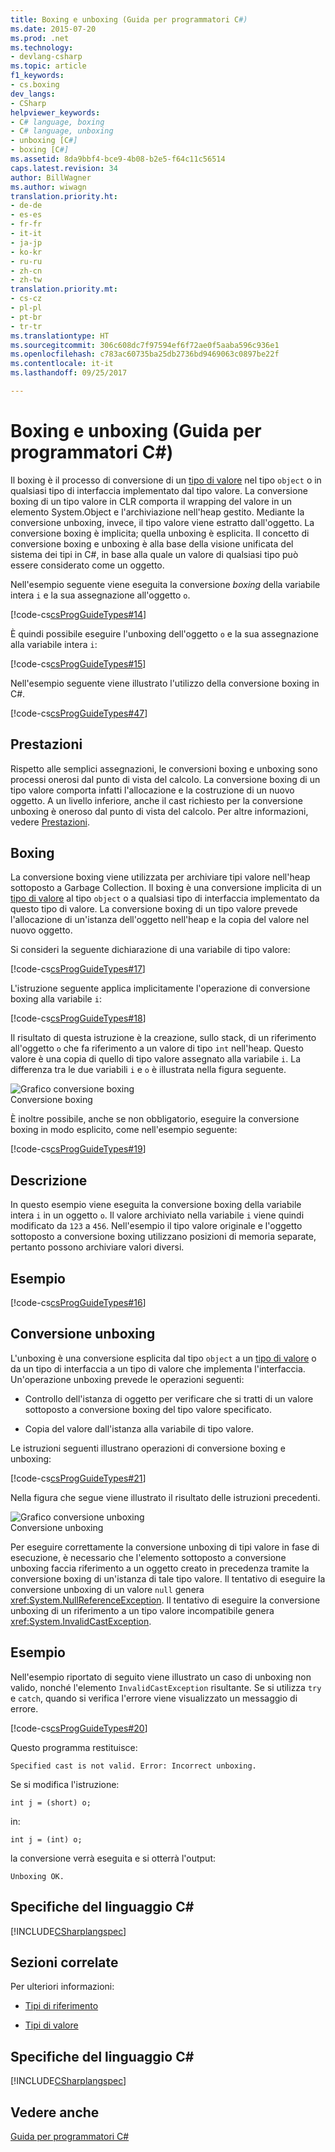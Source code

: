```yaml
---
title: Boxing e unboxing (Guida per programmatori C#)
ms.date: 2015-07-20
ms.prod: .net
ms.technology:
- devlang-csharp
ms.topic: article
f1_keywords:
- cs.boxing
dev_langs:
- CSharp
helpviewer_keywords:
- C# language, boxing
- C# language, unboxing
- unboxing [C#]
- boxing [C#]
ms.assetid: 8da9bbf4-bce9-4b08-b2e5-f64c11c56514
caps.latest.revision: 34
author: BillWagner
ms.author: wiwagn
translation.priority.ht:
- de-de
- es-es
- fr-fr
- it-it
- ja-jp
- ko-kr
- ru-ru
- zh-cn
- zh-tw
translation.priority.mt:
- cs-cz
- pl-pl
- pt-br
- tr-tr
ms.translationtype: HT
ms.sourcegitcommit: 306c608dc7f97594ef6f72ae0f5aaba596c936e1
ms.openlocfilehash: c783ac60735ba25db2736bd9469063c0897be22f
ms.contentlocale: it-it
ms.lasthandoff: 09/25/2017

---
```

# <a name="boxing-and-unboxing-c-programming-guide"></a>Boxing e unboxing (Guida per programmatori C#)
Il boxing è il processo di conversione di un [tipo di valore](../../../csharp/language-reference/keywords/value-types.md) nel tipo `object` o in qualsiasi tipo di interfaccia implementato dal tipo valore. La conversione boxing di un tipo valore in CLR comporta il wrapping del valore in un elemento System.Object e l'archiviazione nell'heap gestito. Mediante la conversione unboxing, invece, il tipo valore viene estratto dall'oggetto. La conversione boxing è implicita; quella unboxing è esplicita. Il concetto di conversione boxing e unboxing è alla base della visione unificata del sistema dei tipi in C#, in base alla quale un valore di qualsiasi tipo può essere considerato come un oggetto.  
  
 Nell'esempio seguente viene eseguita la conversione *boxing* della variabile intera `i` e la sua assegnazione all'oggetto `o`.  
  
 [!code-cs[csProgGuideTypes#14](../../../csharp/programming-guide/nullable-types/codesnippet/CSharp/boxing-and-unboxing_1.cs)]  
  
 È quindi possibile eseguire l'unboxing dell'oggetto `o` e la sua assegnazione alla variabile intera `i`:  
  
 [!code-cs[csProgGuideTypes#15](../../../csharp/programming-guide/nullable-types/codesnippet/CSharp/boxing-and-unboxing_2.cs)]  
  
 Nell'esempio seguente viene illustrato l'utilizzo della conversione boxing in C#.  
  
 [!code-cs[csProgGuideTypes#47](../../../csharp/programming-guide/nullable-types/codesnippet/CSharp/boxing-and-unboxing_3.cs)]  
  
## <a name="performance"></a>Prestazioni  
 Rispetto alle semplici assegnazioni, le conversioni boxing e unboxing sono processi onerosi dal punto di vista del calcolo. La conversione boxing di un tipo valore comporta infatti l'allocazione e la costruzione di un nuovo oggetto. A un livello inferiore, anche il cast richiesto per la conversione unboxing è oneroso dal punto di vista del calcolo. Per altre informazioni, vedere [Prestazioni](https://msdn.microsoft.com/library/ms173196(VS.110).aspx).  
  
## <a name="boxing"></a>Boxing  
 La conversione boxing viene utilizzata per archiviare tipi valore nell'heap sottoposto a Garbage Collection. Il boxing è una conversione implicita di un [tipo di valore](../../../csharp/language-reference/keywords/value-types.md) al tipo `object` o a qualsiasi tipo di interfaccia implementato da questo tipo di valore. La conversione boxing di un tipo valore prevede l'allocazione di un'istanza dell'oggetto nell'heap e la copia del valore nel nuovo oggetto.  
  
 Si consideri la seguente dichiarazione di una variabile di tipo valore:  
  
 [!code-cs[csProgGuideTypes#17](../../../csharp/programming-guide/nullable-types/codesnippet/CSharp/boxing-and-unboxing_4.cs)]  
  
 L'istruzione seguente applica implicitamente l'operazione di conversione boxing alla variabile `i`:  
  
 [!code-cs[csProgGuideTypes#18](../../../csharp/programming-guide/nullable-types/codesnippet/CSharp/boxing-and-unboxing_5.cs)]  
  
 Il risultato di questa istruzione è la creazione, sullo stack, di un riferimento all'oggetto `o` che fa riferimento a un valore di tipo `int` nell'heap. Questo valore è una copia di quello di tipo valore assegnato alla variabile `i`. La differenza tra le due variabili `i` e `o` è illustrata nella figura seguente.  
  
 ![Grafico conversione boxing](../../../csharp/programming-guide/types/media/vcboxingconversion.gif "vcBoxingConversion")  
Conversione boxing  
  
 È inoltre possibile, anche se non obbligatorio, eseguire la conversione boxing in modo esplicito, come nell'esempio seguente:  
  
 [!code-cs[csProgGuideTypes#19](../../../csharp/programming-guide/nullable-types/codesnippet/CSharp/boxing-and-unboxing_6.cs)]  
  
## <a name="description"></a>Descrizione  
 In questo esempio viene eseguita la conversione boxing della variabile intera `i` in un oggetto `o`. Il valore archiviato nella variabile `i` viene quindi modificato da `123` a `456`. Nell'esempio il tipo valore originale e l'oggetto sottoposto a conversione boxing utilizzano posizioni di memoria separate, pertanto possono archiviare valori diversi.  
  
## <a name="example"></a>Esempio  
 [!code-cs[csProgGuideTypes#16](../../../csharp/programming-guide/nullable-types/codesnippet/CSharp/boxing-and-unboxing_7.cs)]  
  
## <a name="unboxing"></a>Conversione unboxing  
 L'unboxing è una conversione esplicita dal tipo `object` a un [tipo di valore](../../../csharp/language-reference/keywords/value-types.md) o da un tipo di interfaccia a un tipo di valore che implementa l'interfaccia. Un'operazione unboxing prevede le operazioni seguenti:  
  
-   Controllo dell'istanza di oggetto per verificare che si tratti di un valore sottoposto a conversione boxing del tipo valore specificato.  
  
-   Copia del valore dall'istanza alla variabile di tipo valore.  
  
 Le istruzioni seguenti illustrano operazioni di conversione boxing e unboxing:  
  
 [!code-cs[csProgGuideTypes#21](../../../csharp/programming-guide/nullable-types/codesnippet/CSharp/boxing-and-unboxing_8.cs)]  
  
 Nella figura che segue viene illustrato il risultato delle istruzioni precedenti.  
  
 ![Grafico conversione unboxing](../../../csharp/programming-guide/types/media/vcunboxingconversion.gif "vcUnBoxingConversion")  
Conversione unboxing  
  
 Per eseguire correttamente la conversione unboxing di tipi valore in fase di esecuzione, è necessario che l'elemento sottoposto a conversione unboxing faccia riferimento a un oggetto creato in precedenza tramite la conversione boxing di un'istanza di tale tipo valore. Il tentativo di eseguire la conversione unboxing di un valore `null` genera <xref:System.NullReferenceException>. Il tentativo di eseguire la conversione unboxing di un riferimento a un tipo valore incompatibile genera <xref:System.InvalidCastException>.  
  
## <a name="example"></a>Esempio  
 Nell'esempio riportato di seguito viene illustrato un caso di unboxing non valido, nonché l'elemento `InvalidCastException` risultante. Se si utilizza `try` e `catch`, quando si verifica l'errore viene visualizzato un messaggio di errore.  
  
 [!code-cs[csProgGuideTypes#20](../../../csharp/programming-guide/nullable-types/codesnippet/CSharp/boxing-and-unboxing_9.cs)]  
  
 Questo programma restituisce:  
  
 `Specified cast is not valid. Error: Incorrect unboxing.`  
  
 Se si modifica l'istruzione:  
  
```  
int j = (short) o;  
```  
  
 in:  
  
```  
int j = (int) o;  
```  
  
 la conversione verrà eseguita e si otterrà l'output:  
  
 `Unboxing OK.`  
  
## <a name="c-language-specification"></a>Specifiche del linguaggio C#  
 [!INCLUDE[CSharplangspec](~/includes/csharplangspec-md.md)]  
  
## <a name="related-sections"></a>Sezioni correlate  
 Per ulteriori informazioni:  
  
-   [Tipi di riferimento](../../../csharp/language-reference/keywords/reference-types.md)  
  
-   [Tipi di valore](../../../csharp/language-reference/keywords/value-types.md)  
  
## <a name="c-language-specification"></a>Specifiche del linguaggio C#  
 [!INCLUDE[CSharplangspec](~/includes/csharplangspec-md.md)]  
  
## <a name="see-also"></a>Vedere anche  
 [Guida per programmatori C#](../../../csharp/programming-guide/index.md)

